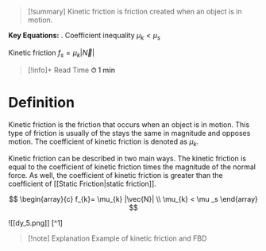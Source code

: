 

> [!summary]
Kinetic friction is friction created when an object is in motion. 
> 
**Key Equations:**
.
Coefficient inequality 
$\mu_{k}<\mu_{s}$
> 
Kinetic friction
$f_{s}=\mu_{k}|\vec{N}|$

>[!info]+ Read Time
**⏱ 1 min**

# Definition
Kinetic friction is the friction that occurs when an object is in motion. This type of friction is usually of the stays the same in magnitude and opposes motion. The coefficient of kinetic friction is denoted as $\mu _k$. 

Kinetic friction can be described in two main ways. The kinetic friction is equal to the coefficient of kinetic friction times the magnitude of the normal force. As well, the coefficient of kinetic friction is greater than the coefficient of [[Static Friction|static friction]].

$$
\begin{array}{c}
f_{k}= \mu_{k} |\vec{N}|  \\
\mu_{k} < \mu _s
\end{array}
$$

![[dy_5.png]]
[^1]
>[!note] Explanation
Example of kinetic friction and FBD
